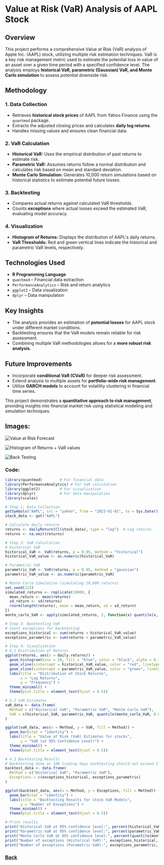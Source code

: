 # Value at Risk (VaR) Analysis of AAPL Stock

## Overview
This project performs a comprehensive Value at Risk (VaR) analysis of Apple Inc. (AAPL) stock, utilizing multiple risk estimation techniques. VaR is a key risk management metric used to estimate the potential loss in value of an asset over a given time period with a specified confidence level. The analysis employs **historical VaR, parametric (Gaussian) VaR, and Monte Carlo simulation** to assess potential downside risk.

## Methodology

### 1. Data Collection
- Retrieves **historical stock prices** of AAPL from Yahoo Finance using the `quantmod` package.
- Extracts the adjusted closing prices and calculates **daily log returns**.
- Handles missing values and ensures clean financial data.

### 2. VaR Calculation
- **Historical VaR:** Uses the empirical distribution of past returns to estimate risk.
- **Parametric VaR:** Assumes returns follow a normal distribution and calculates risk based on mean and standard deviation.
- **Monte Carlo Simulation:** Generates 10,000 return simulations based on historical statistics to estimate potential future losses.

### 3. Backtesting
- Compares actual returns against calculated VaR thresholds.
- Counts **exceptions** where actual losses exceed the estimated VaR, evaluating model accuracy.

### 4. Visualization
- **Histogram of Returns:** Displays the distribution of AAPL's daily returns.
- **VaR Thresholds:** Red and green vertical lines indicate the historical and parametric VaR levels, respectively.

## Technologies Used
- **R Programming Language**
- `quantmod` – Financial data extraction
- `PerformanceAnalytics` – Risk and return analytics
- `ggplot2` – Data visualization
- `dplyr` – Data manipulation

## Key Insights
- The analysis provides an estimation of **potential losses** for AAPL stock under different market conditions.
- Backtesting ensures that the VaR models remain reliable for risk assessment.
- Combining multiple VaR methodologies allows for a **more robust risk analysis**.

## Future Improvements
- Incorporate **conditional VaR (CVaR)** for deeper risk assessment.
- Extend analysis to multiple assets for **portfolio-wide risk management**.
- Utilize **GARCH models** to account for volatility clustering in financial time series.

This project demonstrates a **quantitative approach to risk management**, providing insights into financial market risk using statistical modeling and simulation techniques.

## Images:

![Value at Risk Forecast](https://raw.githubusercontent.com/ondrej-dusa/Portfolio/main/assets/Rplot01.png)

![Histogram of Returns + VaR values](https://raw.githubusercontent.com/ondrej-dusa/Portfolio/main/assets/Rplot02.png)

![Back Testing](https://raw.githubusercontent.com/ondrej-dusa/Portfolio/main/assets/Rplot.png)


### Code:
```r
library(quantmod)        # For financial data
library(PerformanceAnalytics) # For VaR calculation
library(ggplot2)         # For visualization
library(dplyr)           # For data manipulation
library(scales)

# Step 1: Data Collection
getSymbols("AAPL", src = "yahoo", from = "2023-01-01", to = Sys.Date())
stock_data <- get("AAPL")

# Calculate daily returns
returns <- dailyReturn(Cl(stock_data), type = "log")  # Log returns
returns <- na.omit(returns)

# Step 2: VaR Calculation
# Historical VaR
historical_VaR <- VaR(returns, p = 0.95, method = "historical")
historical_VaR_value <- as.numeric(historical_VaR)

# Parametric VaR
parametric_VaR <- VaR(returns, p = 0.95, method = "gaussian")
parametric_VaR_value <- as.numeric(parametric_VaR)

# Monte Carlo Simulation (simulating 10,000 returns)
set.seed(123)
simulated_returns <- replicate(10000, {
  mean_return <- mean(returns)
  sd_return <- sd(returns)
  rnorm(length(returns), mean = mean_return, sd = sd_return)
})
monte_carlo_VaR <- apply(simulated_returns, 2, function(x) quantile(x, 0.05))

# Step 3: Backtesting VaR
# Count exceptions for backtesting
exceptions_historical <- sum(returns < historical_VaR_value)
exceptions_parametric <- sum(returns < parametric_VaR_value)

# Step 4: Visualization
# 4.1 Distribution of Returns
ggplot(returns, aes(x = daily.returns)) +
  geom_histogram(bins = 30, fill = "blue", color = "black", alpha = 0.7) +
  geom_vline(xintercept = historical_VaR_value, color = "red", linetype = "dashed") +
  geom_vline(xintercept = parametric_VaR_value, color = "green", linetype = "dashed") +
  labs(title = "Distribution of Stock Returns",
       x = "Log Returns",
       y = "Frequency") +
  theme_minimal() +
  theme(plot.title = element_text(hjust = 0.5))

# 4.2 VaR Estimates
vaR_data <- data.frame(
  Method = c("Historical VaR", "Parametric VaR", "Monte Carlo VaR"),
  VaR = c(historical_VaR, parametric_VaR, quantile(monte_carlo_VaR, 0.05))
)

ggplot(vaR_data, aes(x = Method, y = VaR, fill = Method)) +
  geom_bar(stat = "identity") +
  labs(title = "Value at Risk (VaR) Estimates for stocks",
       y = "VaR (at 95% Confidence Level)") +
  theme_minimal() +
  theme(plot.title = element_text(hjust = 0.5))

# 4.3 Backtesting Results
# Backtesting done on 100 trading days backtesting should not exceed 5
backtest_data <- data.frame(
  Method = c("Historical VaR", "Parametric VaR"),
  Exceptions = c(exceptions_historical, exceptions_parametric)
)

ggplot(backtest_data, aes(x = Method, y = Exceptions, fill = Method)) +
  geom_bar(stat = "identity") +
  labs(title = "Backtesting Results for stock VaR Models",
       y = "Number of Exceptions") +
  theme_minimal() +
  theme(plot.title = element_text(hjust = 0.5))

# Print results
print("Historical VaR at 95% confidence level:", percent(historical_VaR_value, accuracy = 0.001), "\n")
print("Parametric VaR at 95% confidence level:", percent(parametric_VaR_value, accuracy = 0.001), "\n")
print("Monte Carlo VaR at 95% confidence level:", percent(quantile(monte_carlo_VaR, 0.05), accuracy = 0.001), "\n")
print("Number of exceptions (Historical VaR):", exceptions_historical, "\n")
print("Number of exceptions (Parametric VaR):", exceptions_parametric, "\n")
```

### [Back](./Projects.html)
